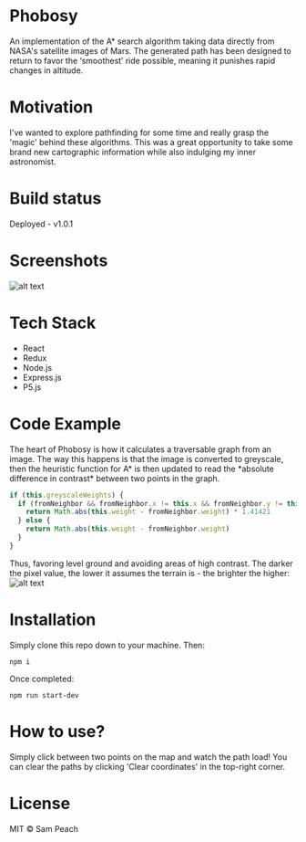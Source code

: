 # Phobosy

An implementation of the A\* search algorithm taking data directly from NASA's satellite images of Mars. The generated path has been designed to return to favor the ‘smoothest’ ride possible, meaning it punishes rapid changes in altitude.

# Motivation

I've wanted to explore pathfinding for some time and really grasp the 'magic' behind these algorithms. This was a great opportunity to take some brand new cartographic information while also indulging my inner astronomist.

# Build status

Deployed - v1.0.1

# Screenshots

![alt text](https://imgur.com/eSjDDR8.jpg)

# Tech Stack

* React
* Redux
* Node.js
* Express.js
* P5.js

# Code Example

The heart of Phobosy is how it calculates a traversable graph from an image. The way this happens is that the image is converted to greyscale, then the heuristic function for A* is then updated to read the *absolute difference in contrast\* between two points in the graph.

```javascript
if (this.greyscaleWeights) {
  if (fromNeighbor && fromNeighbor.x != this.x && fromNeighbor.y != this.y) {
    return Math.abs(this.weight - fromNeighbor.weight) * 1.41421
  } else {
    return Math.abs(this.weight - fromNeighbor.weight)
  }
}
```

Thus, favoring level ground and avoiding areas of high contrast. The darker the pixel value, the lower it assumes the terrain is - the brighter the higher:
![alt text](https://imgur.com/yho8qnx.png)

# Installation

Simply clone this repo down to your machine. Then:

```
npm i
```

Once completed:

```
npm run start-dev
```

# How to use?

Simply click between two points on the map and watch the path load! You can clear the paths by clicking 'Clear coordinates' in the top-right corner.

# License

MIT © Sam Peach
